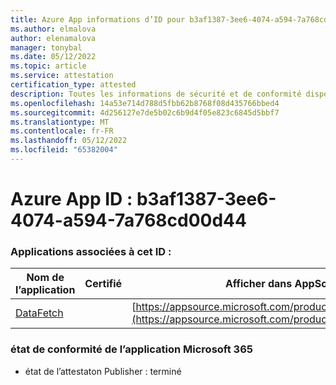 ```yaml
---
title: Azure App informations d’ID pour b3af1387-3ee6-4074-a594-7a768cd00d44
ms.author: elmalova
author: elenamalova
manager: tonybal
ms.date: 05/12/2022
ms.topic: article
ms.service: attestation
certification_type: attested
description: Toutes les informations de sécurité et de conformité disponibles pour b3af1387-3ee6-4074-a594-7a768cd00d44.
ms.openlocfilehash: 14a53e714d788d5fbb62b8768f08d435766bbed4
ms.sourcegitcommit: 4d256127e7de5b02c6b9d4f05e823c6845d5bbf7
ms.translationtype: MT
ms.contentlocale: fr-FR
ms.lasthandoff: 05/12/2022
ms.locfileid: "65382004"
---
```

# <a name="azure-app-id-b3af1387-3ee6-4074-a594-7a768cd00d44"></a>Azure App ID : b3af1387-3ee6-4074-a594-7a768cd00d44


### <a name="apps-associated-with-this-id"></a>Applications associées à cet ID :
| **Nom de l’application** | **Certifié** | **Afficher dans AppSource** |
|--------------|---------------|-----------------------|
| [DataFetch](../forward/WA200003961.md) |  | [https://appsource.microsoft.com/product/office/WA200003961](https://appsource.microsoft.com/product/office/WA200003961) |

### <a name="microsoft-365-app-compliance-status"></a>état de conformité de l’application Microsoft 365
- état de l’attestaton Publisher : terminé
